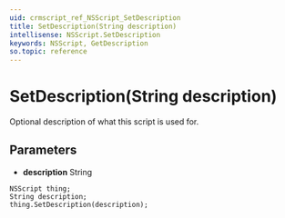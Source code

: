 ```yaml
---
uid: crmscript_ref_NSScript_SetDescription
title: SetDescription(String description)
intellisense: NSScript.SetDescription
keywords: NSScript, GetDescription
so.topic: reference
---
```


# SetDescription(String description)

Optional description of what this script is used for.

## Parameters

* **description** String

```crmscript
NSScript thing;
String description;
thing.SetDescription(description);
```

